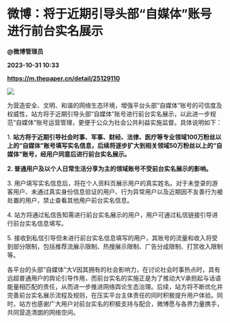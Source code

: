 # 微博：将于近期引导头部“自媒体”账号进行前台实名展示
**@微博管理员**

**2023-10-31 10:33**

**https://m.thepaper.cn/detail/25129110**

![](https://imagecloud.thepaper.cn/thepaper/image/276/367/777.jpg)

为营造安全、文明、和谐的网络生态环境，增强平台头部“自媒体”账号的可信度及权威性，站方将于近期引导头部“自媒体”账号进行前台实名展示，以此进一步规范“自媒体”账号运营管理，更便于公众为社会公共利益实施监督。具体说明如下：

1\. **站方将于近期引导社会时事、军事、财经、法律、医疗等专业领域100万粉丝以上的“自媒体”账号填写实名信息，后续将逐步扩大到相关领域50万粉丝以上的“自媒体”账号，经用户同意后进行前台实名展示。**

**2\. 普通用户及以个人日常生活分享为主的领域账号不受前台实名展示的影响。**

3\. 用户填写实名信息后，将在个人资料页展示用户的真实姓名。对于未登录的游客用户、未通过真实身份信息验证的用户、行为异常用户以及近期因不友善行为被处置的用户，禁止查看其他用户前台实名信息。

4\. 站方将通过私信告知需进行前台实名展示的用户，用户可通过私信链接引导进行前台实名信息填写。

5\. 接收到私信引导但未进行前台实名信息填写的用户，其账号的流量和收入将受到部分限制，包括推荐流展示限制、热搜展示限制、广告分成限制、打赏收入限制等。

各平台的头部“自媒体”大V因其拥有的社会影响力，在讨论社会时事热点时，具有远超普通用户的舆论引导作用，而前台实名的实施正是为了推动大V承担起与话语能量相匹配的责任，从而进一步推进网络舆论生态治理。后续，站方将不断优化并完善前台实名展示流程及规则，在压实平台主体责任的同时积极提升用户体验。同时，站方也感谢广大用户对前台实名的积极支持与配合，微博愿与各界力量携手，共同营造清朗的网络空间。